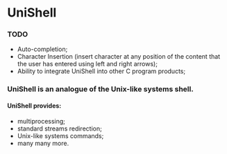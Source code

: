 # UniShell
### TODO
* Auto-completion;
* Character Insertion (insert character at any position of the content that the user has entered using left and right arrows);
* Ability to integrate UniShell into other C program products;

### UniShell is an analogue of the Unix-like systems shell.
#### UniShell provides:
* multiprocessing;
* standard streams redirection;
* Unix-like systems commands;
* many many more.
